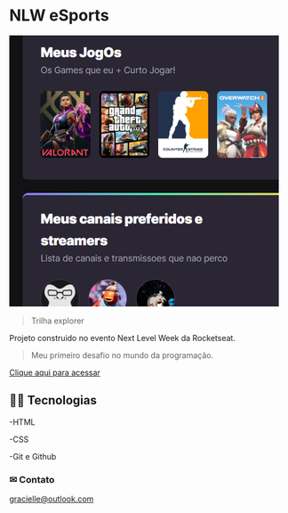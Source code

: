 # NLW eSports

![preview](./.github/preview.png)

>Trilha explorer

Projeto construido no evento Next Level Week da Rocketseat.
>Meu primeiro desafio no mundo da programação.

[Clique aqui para acessar](https://gracih.github.io/nlw/)

## 👩‍💻 Tecnologias

-HTML

-CSS

-Git e Github

### ✉ Contato 
gracielle@outlook.com
